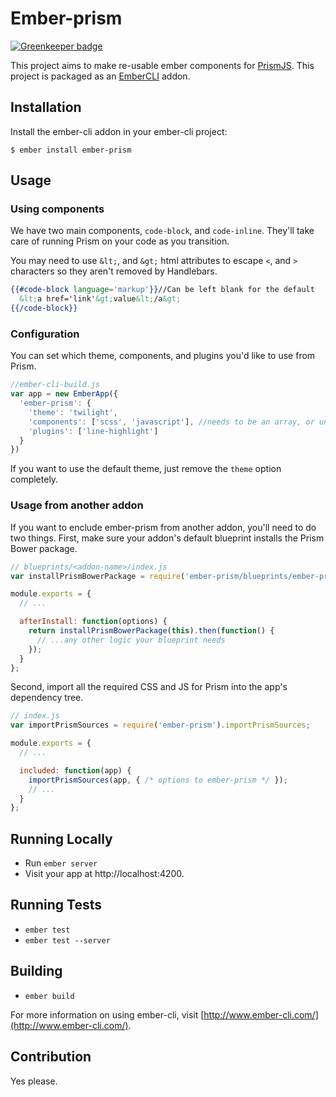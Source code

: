 # Ember-prism

[![Greenkeeper badge](https://badges.greenkeeper.io/brandonjmckay/ember-prism.svg)](https://greenkeeper.io/)

This project aims to make re-usable ember components for [PrismJS](http://prismjs.com/).
This project is packaged as an [EmberCLI](http://www.ember-cli.com) addon.

## Installation

Install the ember-cli addon in your ember-cli project:

```
$ ember install ember-prism
```

## Usage

### Using components

We have two main components, `code-block`, and `code-inline`. They'll take care of running Prism on your code as you transition.

You may need to use `&lt;`, and `&gt;` html attributes to escape `<`, and `>` characters so they aren't removed by Handlebars.

```handlebars
{{#code-block language='markup'}}//Can be left blank for the default
  &lt;a href='link'&gt;value&lt;/a&gt;
{{/code-block}}
```

### Configuration

You can set which theme, components, and plugins you'd like to use from Prism.

```javascript
//ember-cli-build.js
var app = new EmberApp({
  'ember-prism': {
    'theme': 'twilight',
    'components': ['scss', 'javascript'], //needs to be an array, or undefined.
    'plugins': ['line-highlight']
  }
})
```

If you want to use the default theme, just remove the `theme` option completely.

### Usage from another addon

If you want to enclude ember-prism from another addon, you'll need to do two things.
First, make sure your addon's default blueprint installs the Prism Bower package.

```js
// blueprints/<addon-name>/index.js
var installPrismBowerPackage = require('ember-prism/blueprints/ember-prism').installPrismBowerPackage;

module.exports = {
  // ...

  afterInstall: function(options) {
    return installPrismBowerPackage(this).then(function() {
      // ...any other logic your blueprint needs
    });
  }
};
```

Second, import all the required CSS and JS for Prism into the app's dependency tree.

```js
// index.js
var importPrismSources = require('ember-prism').importPrismSources;

module.exports = {
  // ...

  included: function(app) {
    importPrismSources(app, { /* options to ember-prism */ });
    // ...
  }
};
```

## Running Locally

* Run `ember server`
* Visit your app at http://localhost:4200.

## Running Tests

* `ember test`
* `ember test --server`

## Building

* `ember build`

For more information on using ember-cli, visit [http://www.ember-cli.com/](http://www.ember-cli.com/).

## Contribution

Yes please.
